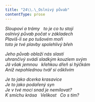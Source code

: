 ```yaml
---
title: "24\\.\_Oslnivý půvab"
contentType: prose
---
```


_Sloupoví a trámy   to je co tu stojí  
oslnivý půvab počat v základech  
Plavíš-li se po tušovém moři  
toto je tvé plavby spolehlivý břeh_

  

_Jeho půvab oblaží nás slastí  
uhrančivý svádí sladkým kouzlem svým  
Já však jemnou   křehkou dřeň si hýčkám  
Aniž nepohlednou tvář si ošklivím_

  

_Je to jako dcerka krasavice  
Je to jako podařený syn  
Je v tvé moci snad je nemilovat?  
K smíchu krása   Velikost   Co s tím?_
